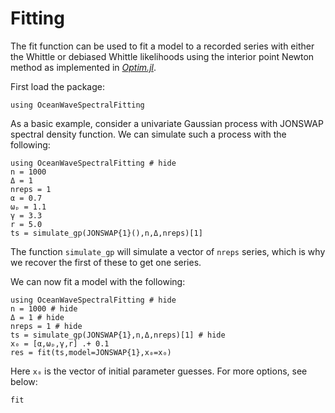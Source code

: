 # Fitting

The fit function can be used to fit a model to a recorded series with either the Whittle or debiased Whittle likelihoods using the interior point Newton method as implemented in [*Optim.jl*](https://github.com/JuliaNLSolvers/Optim.jl).

First load the package:
```@example
using OceanWaveSpectralFitting
```

As a basic example, consider a univariate Gaussian process with JONSWAP spectral density function. We can simulate such a process with the following:
```@example
using OceanWaveSpectralFitting # hide
n = 1000
Δ = 1
nreps = 1
α = 0.7
ωₚ = 1.1
γ = 3.3
r = 5.0
ts = simulate_gp(JONSWAP{1}(),n,Δ,nreps)[1]
```
The function `simulate_gp` will simulate a vector of `nreps` series, which is why we recover the first of these to get one series.

We can now fit a model with the following:
```@example
using OceanWaveSpectralFitting # hide
n = 1000 # hide
Δ = 1 # hide
nreps = 1 # hide
ts = simulate_gp(JONSWAP{1},n,Δ,nreps)[1] # hide
x₀ = [α,ωₚ,γ,r] .+ 0.1
res = fit(ts,model=JONSWAP{1},x₀=x₀)
```
Here `x₀` is the vector of initial parameter guesses.
For more options, see below:

```@docs
fit
```